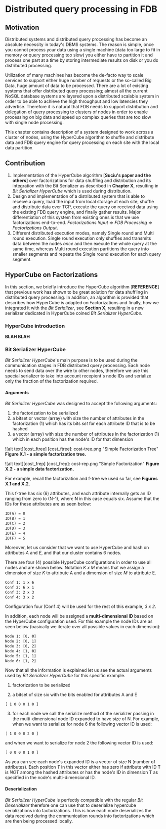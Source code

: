 # Distributed query processing in FDB

## Motivation

Distributed systems and distributed query processing has become an absolute necessity in today's DBMS systems. The reason is simple, once you cannot process your data using a single machine (data too large to fit in memory or query processing too slow) you either have to partition it and process one part at a time by storing intermediate results on disk or you do distributed processing. 

Utilization of many machines has become the de-facto way to scale services to support either huge number of requests or the so-called Big Data, huge amount of data to be processed. There are a lot of existing systems that offer distributed query processing; almost all the current NoSQL database systems are layered upon a distributed scalable system in order to be able to achieve the high throughput and low latencies they advertise. Therefore it is natural that FDB needs to support distribution and delegation of query processing to clusters of nodes in order to enable processing on big data and speed up complex queries that are too slow with single node processing.

This chapter contains description of a system designed to work across a cluster of nodes, using the HyperCube algorithm to shuffle and distribute data and FDB query engine for query processing on each site with the local data partition.

## Contribution

1. Implementation of the HyperCube algorithm [**Suciu's paper and the others**] over factorizations for data shuffling and distribution and its integration with the Bit Serializer as described in **Chapter X**, resulting in _Bit Serializer HyperCube_ which is used during distribution.
2. Design and implementation of a distributed system that is able to receive a query, load the input from local storage at each site, shuffle and distribute data over TCP, execute the query on received data using the existing FDB query engine, and finally gather results. Major differentiation of this system from existing ones is that we use factorizations end-to-end. _Factorizations Input_ => _FDB Processing_ => _Factorizations Output_. 
3. Different distributed execution modes, namely Single round and Multi round execution. Single round execution only shuffles and transmits data between the nodes _once_ and then execute the whole query at the same time, whereas Multi round execution partitions the query into smaller segments and repeats the Single round execution for each query segment.

## HyperCube on Factorizations

In this section, we briefly introduce the HyperCube algorithm [**REFERENCE**] that previous work has shown to be great solution for data shuffling in distributed query processing. In addition, an algorithm is provided that describes how HyperCube is adapted on Factorizations and finally, how we integrated it with the _Bit Serializer_, see **Section X**, resulting in a new serializer dedicated in HyperCube coined _Bit Serializer HyperCube_.

### HyperCube introduction

**BLAH BLAH**

### Bit Serializer HyperCube

_Bit Serializer HyperCube_'s main purpose is to be used during the communication stages in FDB distributed query processing. Each node needs to send data over the wire to other nodes, therefore we use this special serializer to take into account recepient's node IDs and serialize only the fraction of the factorization required.

#### Arguments

_Bit Serializer HyperCube_ was designed to accept the following arguments:

1. the factorization to be serialized
2. a bitset or vector (array) with size the number of attributes in the factorization (1) which has its bits _set_ for each attribute ID that is to be hashed 
3. a vector (array) with size the number of attributes in the factorization (1) which in each position has the node's ID for that dimension

![alt text][cost_ftree]
[cost_ftree]: cost-tree.png "Simple Factorization Tree"
**Figure X.1 - a simple factorization tree.**

![alt text][cost_frep]
[cost_frep]: cost-rep.png "Simple Factorization"
**Figure X.2 - a simple data factorization.**

For example, recall the factorization and f-tree we used so far, see **Figures X.1 and X.2**. 

This f-tree has six (6) attributes, and each attribute internally gets an ID ranging from zero to (N-1), where N in this case equals six. Assume that the IDs for these attributes are as seen below:

```
ID(A) = 0
ID(B) = 1
ID(C) = 2
ID(D) = 3
ID(E) = 4
ID(F) = 5
```

Moreover, let us consider that we want to use HyperCube and hash on attributes _A_ and _E_, and that our cluster contains 6 nodes.

There are four (4) possible HyperCube configurations in order to use all nodes and are shown below. Notation _K x M_ means that we assign a dimension of size _K_ to attribute A and a dimension of size _M_ to attribute E.

```
Conf 1: 1 x 6
Conf 2: 6 x 1
Conf 3: 2 x 3
Conf 4: 3 x 2
```

Configuration four (Conf 4) will be used for the rest of this example, _3 x 2_.

In addition, each node will be assigned a **multi-dimensional ID** based on the HyperCube configuration used. For this example the node IDs are as seen below (basically we iterate over all possible values in each dimension):

```
Node 1: [0, 0]
Node 2: [0, 1]
Node 3: [0, 2]
Node 4: [1, 0]
Node 5: [1, 1]
Node 6: [1, 2]
```

Now that all the information is explained let us see the actual arguments used by _Bit Serializer HyperCube_ for this specific example.

1. factorization to be serialized

2. a bitset of size six with the bits enabled for attributes A and E
```
[ 1 0 0 0 1 0 ]
```

3. for each node we call the serialize method of the serializer passing in the multi-dimensional node ID expanded to have size of N. 
For example, when we want to serialize for node 6 the following vector ID is used:
```
[ 1 0 0 0 2 0 ]
```

and when we want to serialize for node 2 the following vector ID is used:
```
[ 0 0 0 0 1 0 ]
```

As you can see each node's expanded ID is a vector of size N (number of attributes). Each position _T_ in this vector either has zero if attribute with ID T is _NOT_ among the hashed attributes or has the node's ID in dimension T as specified in the node's multi-dimensional ID.

#### Deserialization

_Bit Serializer HyperCube_ is perfectly compatible with the regular _Bit Deserializer_ therefore one can use that to deserialize hypercube serializations into factorizations. This is how each node deserializes the data received during the communication rounds into factorizations which are then being processed locally.

